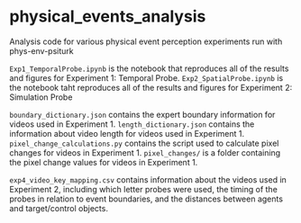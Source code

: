 # physical_events_analysis
Analysis code for various physical event perception experiments run with phys-env-psiturk

`Exp1_TemporalProbe.ipynb` is the notebook that reproduces all of the results and figures for Experiment 1: Temporal Probe.
`Exp2_SpatialProbe.ipynb` is the notebook taht reproduces all of the results and figures for Experiment 2: Simulation Probe

`boundary_dictionary.json` contains the expert boundary information for videos used in Experiment 1.
`length_dictionary.json` contains the information about video length for videos used in Experiment 1. 
`pixel_change_calculations.py` contains the script used to calculate pixel changes for videos in Experiment 1. 
`pixel_changes/` is a folder containing the pixel change values for videos in Experiment 1.

`exp4_video_key_mapping.csv` contains information about the videos used in Experiment 2, including which letter probes were used, the timing of the probes in relation to event boundaries, and the distances between agents and target/control objects.
